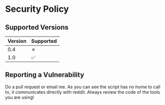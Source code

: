# Security Policy

## Supported Versions

| Version | Supported          |
| ------- | ------------------ |
| 0.4   | &#x2717; |
| 1.0   | :white_check_mark: |

## Reporting a Vulnerability

Do a pull request or email me.
As you can see the script has no home to call to, it communicates directly with reddit.
Always review the code of the tools you are using!
